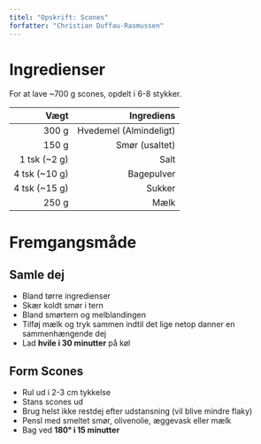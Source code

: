 ```yaml
---
titel: "Opskrift: Scones"
forfatter: "Christian Duffau-Rasmussen"
---
```



# Ingredienser

For at lave ~700 g scones, opdelt i 6-8 stykker.

| Vægt  |  Ingrediens          |
|-------:|----------------------:|
| 300 g  | Hvedemel (Almindeligt)
| 150 g  | Smør (usaltet)
| 1 tsk (~2 g)   | Salt
| 4 tsk (~10 g)  | Bagepulver
| 4 tsk (~15 g)  | Sukker
| 250 g  | Mælk


# Fremgangsmåde

## Samle dej
- Bland tørre ingredienser
- Skær koldt smør i tern
- Bland smørtern og melblandingen
- Tilføj mælk og tryk sammen indtil det lige netop danner en sammenhængende dej
- Lad **hvile i 30 minutter** på køl

## Form Scones
- Rul ud i 2-3 cm tykkelse
- Stans scones ud
- Brug helst ikke restdej efter udstansning (vil blive mindre flaky)
- Pensl med smeltet smør, olivenolie, æggevask eller mælk
- Bag ved **180° i 15 minutter**